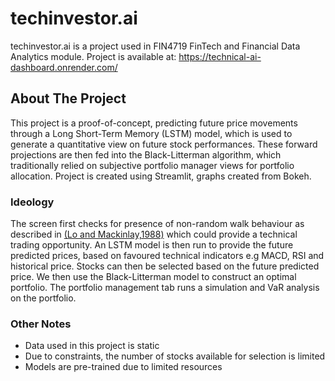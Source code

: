 # techinvestor.ai
techinvestor.ai is a project used in FIN4719 FinTech and Financial Data Analytics module.
Project is available at: https://technical-ai-dashboard.onrender.com/

## About The Project
This project is a proof-of-concept, predicting future price movements through a Long Short-Term Memory (LSTM) model, which is used to generate a quantitative view on future stock performances. These forward projections are then fed into the Black-Litterman algorithm, which traditionally relied on subjective portfolio manager views for portfolio allocation. Project is created using Streamlit, graphs created from Bokeh. 

### Ideology
The screen first checks for presence of non-random walk behaviour as described in [(Lo and Mackinlay,1988)](https://www.jstor.org/stable/2962126) which could provide a technical trading opportunity. An LSTM model is then run to provide the future predicted prices, based on favoured technical indicators e.g MACD, RSI and historical price. Stocks can then be selected based on the future predicted price. We then use the Black-Litterman model to construct an optimal portfolio. The portfolio management tab runs a simulation and VaR analysis on the portfolio. 

### Other Notes
* Data used in this project is static 
* Due to constraints, the number of stocks available for selection is limited 
* Models are pre-trained due to limited resources
